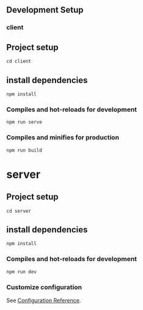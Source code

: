 ## Development Setup

### client

## Project setup
```
cd client
```

## install dependencies
```
npm install
```

### Compiles and hot-reloads for development
```
npm run serve
```

### Compiles and minifies for production
```
npm run build
```

# server

## Project setup
```
cd server
```

## install dependencies
```
npm install
```

### Compiles and hot-reloads for development
```
npm run dev
```

### Customize configuration
See [Configuration Reference](https://cli.vuejs.org/config/).
